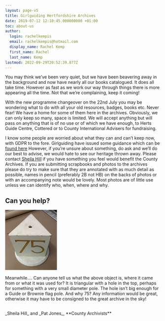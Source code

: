 ```yaml
---
layout: page-v5
title: Girlguiding Hertfordshire Archives
date: 2019-07-12 12:10:45.000000000 +01:00
toc: about-us
author:
  login: rachelkempis
  email: rachelkempis@hotmail.com
  display_name: Rachel Kemp
  first_name: Rachel
  last_name: Kemp
lastmod: 2022-09-29T20:52:39.877Z
---
```

You may think we’ve been very quiet, but we have been beavering away in the background and now have nearly all our books catalogued. It does all take time. However as fast as we work our way through things there is more appearing all the time. Not that we’re complaining, keep it coming!

With the new programme changeover on the 22nd July you may be wondering what to do with all your old resources, badges, books etc. Never fear! We have a home for some of them here in the archives. Obviously, we can only keep so many, space is limited. We will accept anything but will pass on anything that is of no use or of which we have enough, to Herts Guide Centre, Cottered or to County International Advisers for fundraising.

I know some people are worried about what they can and can’t keep now, with GDPR to the fore. Girlguiding have issued some guidance which can be <a href="https://www.girlguiding.org.uk/making-guiding-happen/running-your-unit/membership-administration/gdpr/what-you-can-and-cant-keep-gdpr/" target="_blank" rel="noopener">found here</a>
However, if you’re unsure about something, do ask and we’ll do our best to advise, we would hate to see our heritage thrown away. Please contact [Sheila Hill](mailto:archives@girlguidinghertfordshire.org.uk) if you have something you feel would benefit the County Archives. If you are submitting scrapbooks and photos to the archives please do try to make sure that they are annotated with as much detail as possible, names in pencil (preferably 2B not HB) on the backs of photos or with an accompanying note would be lovely. Most photos are of little use unless we can identify who, when, where and why.

## Can you help?

<img class="pull-left" style="margin-right:20px;" src="/wp-content/uploads/2019/07/image.png" alt="" width="168" height="195" />

Meanwhile…. Can anyone tell us what the above object is, where it came from or what it was used for? It is triangular with a hole in the top, perhaps for something with a very small diameter pole. The hole isn’t big enough for a Guide or Brownie flag pole. And why 75? Any information would be great, otherwise it may have to be consigned to the great archive in the sky!
<div class="clearfix"></div>
<div style="margin-top:30px;"></div>
_Sheila Hill_ and _Pat Jones_,  
**County Archivists**
